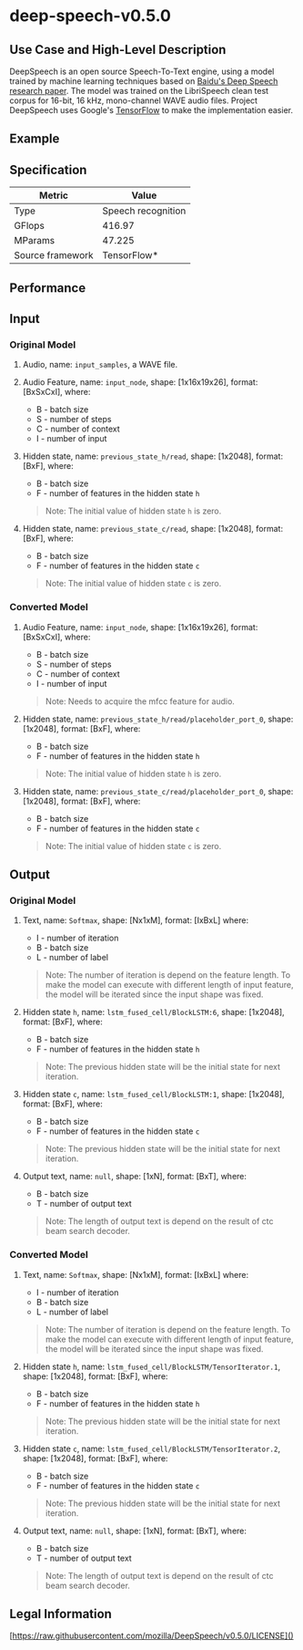 # deep-speech-v0.5.0

## Use Case and High-Level Description

DeepSpeech is an open source Speech-To-Text engine, using a model trained by machine learning techniques based on [Baidu's Deep Speech research paper](https://arxiv.org/abs/1412.5567). The model was trained on the LibriSpeech clean test corpus for 16-bit, 16 kHz, mono-channel WAVE audio files. Project DeepSpeech uses Google's [TensorFlow](https://www.tensorflow.org/) to make the implementation easier. 

## Example

## Specification

| Metric                          | Value                                     |
|---------------------------------|-------------------------------------------|
| Type                            | Speech recognition                        |
| GFlops                          | 416.97                                    |
| MParams                         | 47.225                                    |
| Source framework                | TensorFlow\*                              |

## Performance

## Input

### Original Model

1. Audio, name: `input_samples`, a WAVE file.
2. Audio Feature, name: `input_node`, shape: [1x16x19x26], format: [BxSxCxI],
   where:

    - B - batch size
    - S - number of steps
    - C - number of context
    - I - number of input
    
3. Hidden state, name: `previous_state_h/read`, shape: [1x2048], format: [BxF],
   where: 
    
    - B - batch size
    - F - number of features in the hidden state `h`
    
    > Note: The initial value of hidden state `h` is zero.

4. Hidden state, name: `previous_state_c/read`, shape: [1x2048], format: [BxF], 
   where: 
   
    - B - batch size
    - F - number of features in the hidden state `c`
    
    > Note: The initial value of hidden state `c` is zero.

### Converted Model

1. Audio Feature, name: `input_node`, shape: [1x16x19x26], format: [BxSxCxI],
   where:

    - B - batch size
    - S - number of steps
    - C - number of context
    - I - number of input

    > Note: Needs to acquire the mfcc feature for audio.
    
2. Hidden state, name: `previous_state_h/read/placeholder_port_0`, shape: [1x2048], format: [BxF],
   where: 
    
    - B - batch size
    - F - number of features in the hidden state `h`
    
    > Note: The initial value of hidden state `h` is zero.

3. Hidden state, name: `previous_state_c/read/placeholder_port_0`, shape: [1x2048], format: [BxF], 
   where: 
   
    - B - batch size
    - F - number of features in the hidden state `c`
    
    > Note: The initial value of hidden state `c` is zero.

## Output

### Original Model

1. Text, name: `Softmax`, shape: [Nx1xM], format: [IxBxL]
   where: 
    
    - I - number of iteration
    - B - batch size
    - L - number of label
    
    > Note: The number of iteration is depend on the feature length. To make the model can execute with different length of input feature, the model will be iterated since the input shape was fixed.
    
2. Hidden state `h`, name: `lstm_fused_cell/BlockLSTM:6`, shape: [1x2048], format: [BxF],
   where: 
    
    - B - batch size
    - F - number of features in the hidden state `h`
    
    > Note: The previous hidden state will be the initial state for next iteration.  
    
3. Hidden state `c`, name: `lstm_fused_cell/BlockLSTM:1`, shape: [1x2048], format: [BxF],
   where: 
    
    - B - batch size
    - F - number of features in the hidden state `c`
    
    > Note: The previous hidden state will be the initial state for next iteration.  
    

4. Output text, name: `null`, shape: [1xN], format: [BxT],
   where: 
    
    - B - batch size
    - T - number of output text

    > Note: The length of output text is depend on the result of ctc beam search decoder.

### Converted Model

1. Text, name: `Softmax`, shape: [Nx1xM], format: [IxBxL]
   where: 
    
    - I - number of iteration
    - B - batch size
    - L - number of label
    
    > Note: The number of iteration is depend on the feature length. To make the model can execute with different length of input feature, the model will be iterated since the input shape was fixed.
    
2. Hidden state `h`, name: `lstm_fused_cell/BlockLSTM/TensorIterator.1`, shape: [1x2048], format: [BxF],
   where: 
    
    - B - batch size
    - F - number of features in the hidden state `h`
    
    > Note: The previous hidden state will be the initial state for next iteration.  
    
3. Hidden state `c`, name: `lstm_fused_cell/BlockLSTM/TensorIterator.2`, shape: [1x2048], format: [BxF],
   where: 
    
    - B - batch size
    - F - number of features in the hidden state `c`
    
    > Note: The previous hidden state will be the initial state for next iteration.  
    

4. Output text, name: `null`, shape: [1xN], format: [BxT],
   where: 
    
    - B - batch size
    - T - number of output text

    > Note: The length of output text is depend on the result of ctc beam search decoder.

## Legal Information

[https://raw.githubusercontent.com/mozilla/DeepSpeech/v0.5.0/LICENSE]()
